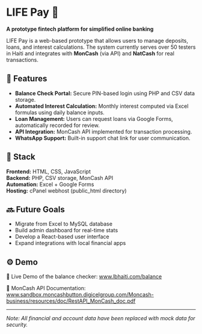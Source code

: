 # LIFE Pay 💸  
**A prototype fintech platform for simplified online banking**

LIFE Pay is a web-based prototype that allows users to manage deposits, loans, and interest calculations. The system currently serves over 50 testers in Haiti and integrates with **MonCash** (via API) and **NatCash** for real transactions.  

## 🧩 Features
- **Balance Check Portal:** Secure PIN-based login using PHP and CSV data storage.
- **Automated Interest Calculation:** Monthly interest computed via Excel formulas using daily balance inputs.
- **Loan Management:** Users can request loans via Google Forms, automatically recorded for review.
- **API Integration:** MonCash API implemented for transaction processing.
- **WhatsApp Support:** Built-in support chat link for user communication.

## 🧠 Stack
**Frontend:** HTML, CSS, JavaScript  
**Backend:** PHP, CSV storage, MonCash API  
**Automation:** Excel + Google Forms  
**Hosting:** cPanel webhost (public_html directory)

## 🔜 Future Goals
- Migrate from Excel to MySQL database
- Build admin dashboard for real-time stats
- Develop a React-based user interface
- Expand integrations with local financial apps

## ⚙️ Demo
🔗 Live Demo of the balance checker: www.lbhaiti.com/balance

🧾 MonCash API Documentation: www.sandbox.moncashbutton.digicelgroup.com/Moncash-business/resources/doc/RestAPI_MonCash_doc.pdf

---

*Note: All financial and account data have been replaced with mock data for security.*
